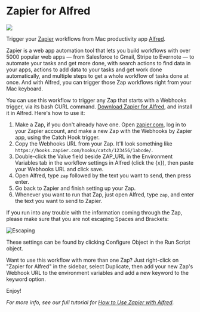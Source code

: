 # Zapier for Alfred

[![](https://cdn.zappy.app/a918d91296c7bdd21e9519a909266d73.png)](https://zapier.com/blog/zapier-for-alfred/)

Trigger your [Zapier](https://zapier.com/) workflows from Mac productivity app [Alfred](https://www.alfredapp.com/).

Zapier is a web app automation tool that lets you build workflows with over 5000 popular web apps — from Salesforce to Gmail, Stripe to Evernote — to automate your tasks and get more done, with search actions to find data in your apps, actions to add data to your tasks and get work done automatically, and multiple steps to get a whole workflow of tasks done at once. And with Alfred, you can trigger those Zap workflows right from your Mac keyboard.

You can use this workflow to trigger any Zap that starts with a Webhooks trigger, via its bash CURL command. [Download Zapier for Alfred](https://github.com/zapier/Zapier-for-Alfred/archive/master.zip), and install it in Alfred. Here's how to use it:

1. Make a Zap, if you don't already have one. Open [zapier.com](https://zapier.com/), log in to your Zapier account, and make a new Zap with the Webhooks by Zapier app, using the Catch Hook trigger.
2. Copy the Webhooks URL from your Zap. It'll look something like `https://hooks.zapier.com/hooks/catch/123456/1abcde/`.
3. Double-click the Value field beside ZAP_URL in the Environment Variables tab in the workflow settings in Alfred (click the {x}), then paste your Webhooks URL and click save.
4. Open Alfred, type `zap` followed by the text you want to send, then press enter.
5. Go back to Zapier and finish setting up your Zap.
6. Whenever you want to run that Zap, just open Alfred, type `zap`, and enter the text you want to send to Zapier.

If you run into any trouble with the information coming through the Zap, please make sure that you are not escaping Spaces and Brackets:

![Escaping](https://cdn.zappy.app/f7302b7883401e2ad78e5e2d850fe7ca.png)

These settings can be found by clicking Configure Object in the Run Script object.

Want to use this workflow with more than one Zap? Just right-click on "Zapier for Alfred" in the sidebar, select Duplicate, then add your new Zap's Webhook URL to the environment variables and add a new keyword to the keyword option.

Enjoy!

_For more info, see our full tutorial for [How to Use Zapier with Alfred](https://zapier.com/blog/zapier-for-alfred/)._
